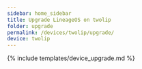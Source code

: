 ```yaml
---
sidebar: home_sidebar
title: Upgrade LineageOS on twolip
folder: upgrade
permalink: /devices/twolip/upgrade/
device: twolip
---
```

{% include templates/device_upgrade.md %}
